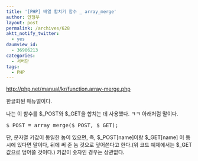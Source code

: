 ```yaml
---
title: '[PHP] 배열 합치기 함수 _ array_merge'
author: 안형우
layout: post
permalink: /archives/628
aktt_notify_twitter:
  - yes
daumview_id:
  - 36906213
categories:
  - 서버단
tags:
  - PHP
---
```

<meta http-equiv="content-type" content="text/html; charset=utf-8" />

<http://php.net/manual/kr/function.array-merge.php> <div>
  한글화된 매뉴얼이다.
</div>

<div>
  나는 이 함수를 $_POST와 $_GET을 합치는 데 사용했다. ㅋㅋ 아래처럼 말이다.
</div>

<div>
  <pre class="brush:php">$_POST = array_merge($_POST, $_GET);</pre>
</div>

<div>
  단, 문자열 키값이 동일한 놈이 있으면, 즉, $_POST[name]이랑 $_GET[name] 이 동시에 있다면 말이다, 뒤에 써 준 놈 것으로 덮어쓴다고 한다.(위 코드 예제에서는 $_GET값으로 덮어쓸 것이다.) 키값이 숫자인 경우는 상관없다.
</div>

<div>
</div>